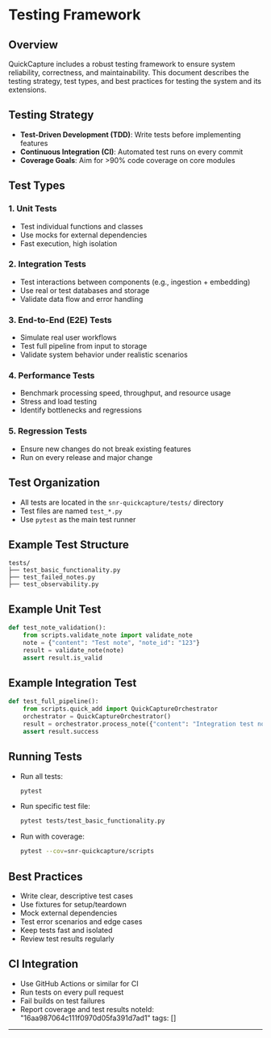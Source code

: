 # Testing Framework

## Overview

QuickCapture includes a robust testing framework to ensure system reliability, correctness, and maintainability. This document describes the testing strategy, test types, and best practices for testing the system and its extensions.

## Testing Strategy

- **Test-Driven Development (TDD)**: Write tests before implementing features
- **Continuous Integration (CI)**: Automated test runs on every commit
- **Coverage Goals**: Aim for >90% code coverage on core modules

## Test Types

### 1. Unit Tests
- Test individual functions and classes
- Use mocks for external dependencies
- Fast execution, high isolation

### 2. Integration Tests
- Test interactions between components (e.g., ingestion + embedding)
- Use real or test databases and storage
- Validate data flow and error handling

### 3. End-to-End (E2E) Tests
- Simulate real user workflows
- Test full pipeline from input to storage
- Validate system behavior under realistic scenarios

### 4. Performance Tests
- Benchmark processing speed, throughput, and resource usage
- Stress and load testing
- Identify bottlenecks and regressions

### 5. Regression Tests
- Ensure new changes do not break existing features
- Run on every release and major change

## Test Organization

- All tests are located in the `snr-quickcapture/tests/` directory
- Test files are named `test_*.py`
- Use `pytest` as the main test runner

## Example Test Structure
```
tests/
├── test_basic_functionality.py
├── test_failed_notes.py
├── test_observability.py
```

## Example Unit Test
```python
def test_note_validation():
    from scripts.validate_note import validate_note
    note = {"content": "Test note", "note_id": "123"}
    result = validate_note(note)
    assert result.is_valid
```

## Example Integration Test
```python
def test_full_pipeline():
    from scripts.quick_add import QuickCaptureOrchestrator
    orchestrator = QuickCaptureOrchestrator()
    result = orchestrator.process_note({"content": "Integration test note"})
    assert result.success
```

## Running Tests

- Run all tests:
  ```bash
  pytest
  ```
- Run specific test file:
  ```bash
  pytest tests/test_basic_functionality.py
  ```
- Run with coverage:
  ```bash
  pytest --cov=snr-quickcapture/scripts
  ```

## Best Practices
- Write clear, descriptive test cases
- Use fixtures for setup/teardown
- Mock external dependencies
- Test error scenarios and edge cases
- Keep tests fast and isolated
- Review test results regularly

## CI Integration
- Use GitHub Actions or similar for CI
- Run tests on every pull request
- Fail builds on test failures
- Report coverage and test results 
noteId: "16aa987064c111f0970d05fa391d7ad1"
tags: []

---

 